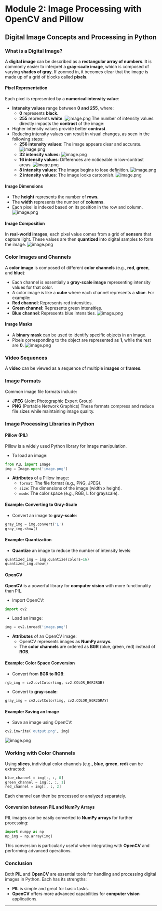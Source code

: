

# Module 2: Image Processing with OpenCV and Pillow
## Digital Image Concepts and Processing in Python
### What is a Digital Image?
A **digital image** can be described as a **rectangular array of numbers**. It is commonly easier to interpret a **gray-scale image**, which is composed of varying **shades of gray**. If zoomed in, it becomes clear that the image is made up of a grid of blocks called **pixels**.
#### Pixel Representation
Each pixel is represented by a **numerical intensity value**:
- **Intensity values** range between **0 and 255**, where:
	- **0** represents **black**.
	- **255** represents **white**.
![image.png](https://prod-files-secure.s3.us-west-2.amazonaws.com/03e82b26-cccb-4906-bb56-adabcbdc0655/fa1bb4aa-313a-44c2-a7b3-7fa4a8432b08/image.png?X-Amz-Algorithm=AWS4-HMAC-SHA256&X-Amz-Content-Sha256=UNSIGNED-PAYLOAD&X-Amz-Credential=ASIAZI2LB4667GSZRV6J%2F20250202%2Fus-west-2%2Fs3%2Faws4_request&X-Amz-Date=20250202T201428Z&X-Amz-Expires=3600&X-Amz-Security-Token=IQoJb3JpZ2luX2VjEOr%2F%2F%2F%2F%2F%2F%2F%2F%2F%2FwEaCXVzLXdlc3QtMiJIMEYCIQD3U59TNy1APB8y1stLgiSUM50coTnMjOgInXSZpryfVAIhANUQBlxMPVA0X5AFrbJXH1U%2FAA3nP7vCDaumYLlrBNusKogECPP%2F%2F%2F%2F%2F%2F%2F%2F%2F%2FwEQABoMNjM3NDIzMTgzODA1IgymcO4iIFE94y6yoWYq3AMdtg61%2BDWYvP%2BFa9srtrzXu%2BY%2Fi64eF%2FoPG6u8urb%2B4Q95A5LgD1l8yb%2FBp4bsQT5x5mTw0NDT8QpUv1w9IhDOwTS5tkNylC6KVVWC619zBMSUbiRM7K9%2FTW77O9wIkwSvZK%2BoUP05QTLFjBxQEsvpeQQ%2B0JQv6q1qO4%2FNg6diogPNTxgmgGCIGZmxulIxVk491JeS8FqCZjFEpfo5nKsq8F7O%2FZ54RA9RmB%2FuC9DpQD2xo4gJDVnqC1Hdee86vgNoj8BlsHfazQIo97TiRmk7Wng7EhEIhz5sxjbctXazeu5Tt%2BmM9OggEN8NEbQvWQF0mLFAsnT2%2Bxza%2BoE69qyehS7xAwgdXm2qtwavClD6SUznAuUQAv447W%2BreZzeZJH4kf2ZnIWh0DbxrgMFAqBU%2BO6uJH2FV8dmSbmbqU0ctxICiUR6mTGDaE%2BnGCcpZXPEWUCGwVVHNLKpkodTdzFkqk4MIZ5JZww7zLzUhpRWFlso0bAmvbBOrrUy8UdvYzXnM0iL8%2Fxaqn%2FxBDpyZIlOkQF%2BN4lYki7LSe569QnvR8A5JUlB1OM8m8iaMbnn%2F%2BjKR47hL3jGUut3jqKpdKMd45SKrtGs%2FbjkbG1sBlNEkgrdMoWD4wWFF92K8zC85P68BjqkAW%2ByBu%2FB4a6tGTRPVjM3dpSz1JolmTgqrOEVKwX7wTLI8MRkMwRIO%2Fg%2F5JNuDCAp8i1S%2B7JUZ0Qm59EjxHTiIG%2BpdJZYm5XXN%2BW7ZzmjY%2FNy6iq%2FaxIFes%2FzJG2VdfLqfONTckPRk%2BKQlgrSQGZ0PvJKpUStPxV%2BgK7F0FITazrg%2BCj6VFLlI3CjJvUAkb%2BxJtkMrXOOknbsP5oL6Ur%2FPYL760A0&X-Amz-Signature=8dfd4ed68b59b7aed8c5263cd2eaa333f41247badaa7d2e75d51f81202429715&X-Amz-SignedHeaders=host&x-id=GetObject)
The number of intensity values directly impacts the **contrast** of the image:
- Higher intensity values provide better **contrast**.
- Reducing intensity values can result in visual changes, as seen in the following steps:
	- **256 intensity values**: The image appears clear and accurate.
![image.png](https://prod-files-secure.s3.us-west-2.amazonaws.com/03e82b26-cccb-4906-bb56-adabcbdc0655/0de7dfb4-99dc-4b87-8932-5165b3c3b775/image.png?X-Amz-Algorithm=AWS4-HMAC-SHA256&X-Amz-Content-Sha256=UNSIGNED-PAYLOAD&X-Amz-Credential=ASIAZI2LB4663UB32I4J%2F20250202%2Fus-west-2%2Fs3%2Faws4_request&X-Amz-Date=20250202T201429Z&X-Amz-Expires=3600&X-Amz-Security-Token=IQoJb3JpZ2luX2VjEOr%2F%2F%2F%2F%2F%2F%2F%2F%2F%2FwEaCXVzLXdlc3QtMiJHMEUCIAyCA2QXkCvLOaNt%2B9q24MALJ2lCceAIUB1Z5BRJZwYjAiEA2iIrGHKLzmX6jDUSCHK1pRUyaOjJCWy0qAkjObOHvRkqiAQI8%2F%2F%2F%2F%2F%2F%2F%2F%2F%2F%2FARAAGgw2Mzc0MjMxODM4MDUiDLLy0brdbGVjrHN3mSrcA9J8297yyJ0Jbyikun2bQ4BjEnq970A7Nu6dpdXLUHqVgZsN%2BdHE9EDJvr5ECRW%2Bch1gZe5vtOBZzaikc6JEIJoLatmUEOl7TD1IYZhMD0x9Nh1HppJNcUNpHeuVoBDFaUwxD%2BM3PzlLNxUrqypn4MHZzKgm4kpUU8TuxWNSY%2BMzHVxBtcGiiMF5kWWItFBE83CIYk36lYQ%2FJS5aeH3WvJsREBnZemq3%2Fp1BZ71eZNe%2FXZx0%2F2s9Zympi7BvHsaFneJ1FWJI1f6LtbgLyb%2BEgP1H6kGMEBQNafw%2BvDAKSAbnl%2FicfV8tHorJF03JAu9Wp2kPiBEUpGwzy8uMmwvWcuYhgWw681ZEtiCYSiKy5ks6yU7cnZp%2Fh5AKGQ28RXk8wJl6GmVpCyeibbfrDUDcFwaNdufujjnKrMgks5BaCv%2B4gyVB9VRb2r%2B5H8wFbQwt34oaOCjdTQUu47KnL2L1drW7EJMU4b%2F%2FeDuO6P%2FtIgEH7EGQSu7DTVtrVB93TXKEJKNud4c3jOSDayk3ZqAAEXO9qbmeQfJlCUBlxiCddz3ZHrRso80OOpGHufNTmfhdg3KEBWw2Q7x7ImJZdOb%2ByByBHnqhg5iIm6myZ%2Fr2ZVUJr1xDzhrvyzHorOeUMOzX%2FrwGOqUBFdoBgkoErD2a8Vqnr5rLLrAT7CXaj8W1XPsnNS7fXVjLrrRizXepHKhUK17hRmAPMwwQb0lurySulToMl6KCTTIDOACVmVAyAoSL%2FHnvG8m1HXfp1Y%2BVIKPfmTLLiaMxUal2lxhfOiqKV27sZdtWQy6t8inbX16RJn6z3I0t6f713pOPwhss8peLDPxzHbo6S0UY5%2BUkqjrbBnSc4cvS5%2B4GDLiP&X-Amz-Signature=cbe08b3bcf27405ab29667739368dc27c5d43d8c065e34afc8fdc52a3be3f552&X-Amz-SignedHeaders=host&x-id=GetObject)
	- **32 intensity values:**
![image.png](https://prod-files-secure.s3.us-west-2.amazonaws.com/03e82b26-cccb-4906-bb56-adabcbdc0655/7eb81f08-b190-4c5a-ba2b-2a498a15b2c4/image.png?X-Amz-Algorithm=AWS4-HMAC-SHA256&X-Amz-Content-Sha256=UNSIGNED-PAYLOAD&X-Amz-Credential=ASIAZI2LB4663UB32I4J%2F20250202%2Fus-west-2%2Fs3%2Faws4_request&X-Amz-Date=20250202T201429Z&X-Amz-Expires=3600&X-Amz-Security-Token=IQoJb3JpZ2luX2VjEOr%2F%2F%2F%2F%2F%2F%2F%2F%2F%2FwEaCXVzLXdlc3QtMiJHMEUCIAyCA2QXkCvLOaNt%2B9q24MALJ2lCceAIUB1Z5BRJZwYjAiEA2iIrGHKLzmX6jDUSCHK1pRUyaOjJCWy0qAkjObOHvRkqiAQI8%2F%2F%2F%2F%2F%2F%2F%2F%2F%2F%2FARAAGgw2Mzc0MjMxODM4MDUiDLLy0brdbGVjrHN3mSrcA9J8297yyJ0Jbyikun2bQ4BjEnq970A7Nu6dpdXLUHqVgZsN%2BdHE9EDJvr5ECRW%2Bch1gZe5vtOBZzaikc6JEIJoLatmUEOl7TD1IYZhMD0x9Nh1HppJNcUNpHeuVoBDFaUwxD%2BM3PzlLNxUrqypn4MHZzKgm4kpUU8TuxWNSY%2BMzHVxBtcGiiMF5kWWItFBE83CIYk36lYQ%2FJS5aeH3WvJsREBnZemq3%2Fp1BZ71eZNe%2FXZx0%2F2s9Zympi7BvHsaFneJ1FWJI1f6LtbgLyb%2BEgP1H6kGMEBQNafw%2BvDAKSAbnl%2FicfV8tHorJF03JAu9Wp2kPiBEUpGwzy8uMmwvWcuYhgWw681ZEtiCYSiKy5ks6yU7cnZp%2Fh5AKGQ28RXk8wJl6GmVpCyeibbfrDUDcFwaNdufujjnKrMgks5BaCv%2B4gyVB9VRb2r%2B5H8wFbQwt34oaOCjdTQUu47KnL2L1drW7EJMU4b%2F%2FeDuO6P%2FtIgEH7EGQSu7DTVtrVB93TXKEJKNud4c3jOSDayk3ZqAAEXO9qbmeQfJlCUBlxiCddz3ZHrRso80OOpGHufNTmfhdg3KEBWw2Q7x7ImJZdOb%2ByByBHnqhg5iIm6myZ%2Fr2ZVUJr1xDzhrvyzHorOeUMOzX%2FrwGOqUBFdoBgkoErD2a8Vqnr5rLLrAT7CXaj8W1XPsnNS7fXVjLrrRizXepHKhUK17hRmAPMwwQb0lurySulToMl6KCTTIDOACVmVAyAoSL%2FHnvG8m1HXfp1Y%2BVIKPfmTLLiaMxUal2lxhfOiqKV27sZdtWQy6t8inbX16RJn6z3I0t6f713pOPwhss8peLDPxzHbo6S0UY5%2BUkqjrbBnSc4cvS5%2B4GDLiP&X-Amz-Signature=74e762a17bb4ae134d90ff6b3d800fbced132cff067696dd3e21f7859fb9a59d&X-Amz-SignedHeaders=host&x-id=GetObject)
	- **16 intensity values**: Differences are noticeable in low-contrast areas.
![image.png](https://prod-files-secure.s3.us-west-2.amazonaws.com/03e82b26-cccb-4906-bb56-adabcbdc0655/6bf56d44-9a14-4b7b-98c2-1f00b8630f0c/image.png?X-Amz-Algorithm=AWS4-HMAC-SHA256&X-Amz-Content-Sha256=UNSIGNED-PAYLOAD&X-Amz-Credential=ASIAZI2LB4663UB32I4J%2F20250202%2Fus-west-2%2Fs3%2Faws4_request&X-Amz-Date=20250202T201429Z&X-Amz-Expires=3600&X-Amz-Security-Token=IQoJb3JpZ2luX2VjEOr%2F%2F%2F%2F%2F%2F%2F%2F%2F%2FwEaCXVzLXdlc3QtMiJHMEUCIAyCA2QXkCvLOaNt%2B9q24MALJ2lCceAIUB1Z5BRJZwYjAiEA2iIrGHKLzmX6jDUSCHK1pRUyaOjJCWy0qAkjObOHvRkqiAQI8%2F%2F%2F%2F%2F%2F%2F%2F%2F%2F%2FARAAGgw2Mzc0MjMxODM4MDUiDLLy0brdbGVjrHN3mSrcA9J8297yyJ0Jbyikun2bQ4BjEnq970A7Nu6dpdXLUHqVgZsN%2BdHE9EDJvr5ECRW%2Bch1gZe5vtOBZzaikc6JEIJoLatmUEOl7TD1IYZhMD0x9Nh1HppJNcUNpHeuVoBDFaUwxD%2BM3PzlLNxUrqypn4MHZzKgm4kpUU8TuxWNSY%2BMzHVxBtcGiiMF5kWWItFBE83CIYk36lYQ%2FJS5aeH3WvJsREBnZemq3%2Fp1BZ71eZNe%2FXZx0%2F2s9Zympi7BvHsaFneJ1FWJI1f6LtbgLyb%2BEgP1H6kGMEBQNafw%2BvDAKSAbnl%2FicfV8tHorJF03JAu9Wp2kPiBEUpGwzy8uMmwvWcuYhgWw681ZEtiCYSiKy5ks6yU7cnZp%2Fh5AKGQ28RXk8wJl6GmVpCyeibbfrDUDcFwaNdufujjnKrMgks5BaCv%2B4gyVB9VRb2r%2B5H8wFbQwt34oaOCjdTQUu47KnL2L1drW7EJMU4b%2F%2FeDuO6P%2FtIgEH7EGQSu7DTVtrVB93TXKEJKNud4c3jOSDayk3ZqAAEXO9qbmeQfJlCUBlxiCddz3ZHrRso80OOpGHufNTmfhdg3KEBWw2Q7x7ImJZdOb%2ByByBHnqhg5iIm6myZ%2Fr2ZVUJr1xDzhrvyzHorOeUMOzX%2FrwGOqUBFdoBgkoErD2a8Vqnr5rLLrAT7CXaj8W1XPsnNS7fXVjLrrRizXepHKhUK17hRmAPMwwQb0lurySulToMl6KCTTIDOACVmVAyAoSL%2FHnvG8m1HXfp1Y%2BVIKPfmTLLiaMxUal2lxhfOiqKV27sZdtWQy6t8inbX16RJn6z3I0t6f713pOPwhss8peLDPxzHbo6S0UY5%2BUkqjrbBnSc4cvS5%2B4GDLiP&X-Amz-Signature=e699bf17014564b5ec11ae887572acde2c202d0b0d68aa0f05864aa38347d579&X-Amz-SignedHeaders=host&x-id=GetObject)
	- **8 intensity values**: The image begins to lose definition.
![image.png](https://prod-files-secure.s3.us-west-2.amazonaws.com/03e82b26-cccb-4906-bb56-adabcbdc0655/cca05878-ca1a-43e0-8bec-1d146756f9ae/image.png?X-Amz-Algorithm=AWS4-HMAC-SHA256&X-Amz-Content-Sha256=UNSIGNED-PAYLOAD&X-Amz-Credential=ASIAZI2LB4663UB32I4J%2F20250202%2Fus-west-2%2Fs3%2Faws4_request&X-Amz-Date=20250202T201429Z&X-Amz-Expires=3600&X-Amz-Security-Token=IQoJb3JpZ2luX2VjEOr%2F%2F%2F%2F%2F%2F%2F%2F%2F%2FwEaCXVzLXdlc3QtMiJHMEUCIAyCA2QXkCvLOaNt%2B9q24MALJ2lCceAIUB1Z5BRJZwYjAiEA2iIrGHKLzmX6jDUSCHK1pRUyaOjJCWy0qAkjObOHvRkqiAQI8%2F%2F%2F%2F%2F%2F%2F%2F%2F%2F%2FARAAGgw2Mzc0MjMxODM4MDUiDLLy0brdbGVjrHN3mSrcA9J8297yyJ0Jbyikun2bQ4BjEnq970A7Nu6dpdXLUHqVgZsN%2BdHE9EDJvr5ECRW%2Bch1gZe5vtOBZzaikc6JEIJoLatmUEOl7TD1IYZhMD0x9Nh1HppJNcUNpHeuVoBDFaUwxD%2BM3PzlLNxUrqypn4MHZzKgm4kpUU8TuxWNSY%2BMzHVxBtcGiiMF5kWWItFBE83CIYk36lYQ%2FJS5aeH3WvJsREBnZemq3%2Fp1BZ71eZNe%2FXZx0%2F2s9Zympi7BvHsaFneJ1FWJI1f6LtbgLyb%2BEgP1H6kGMEBQNafw%2BvDAKSAbnl%2FicfV8tHorJF03JAu9Wp2kPiBEUpGwzy8uMmwvWcuYhgWw681ZEtiCYSiKy5ks6yU7cnZp%2Fh5AKGQ28RXk8wJl6GmVpCyeibbfrDUDcFwaNdufujjnKrMgks5BaCv%2B4gyVB9VRb2r%2B5H8wFbQwt34oaOCjdTQUu47KnL2L1drW7EJMU4b%2F%2FeDuO6P%2FtIgEH7EGQSu7DTVtrVB93TXKEJKNud4c3jOSDayk3ZqAAEXO9qbmeQfJlCUBlxiCddz3ZHrRso80OOpGHufNTmfhdg3KEBWw2Q7x7ImJZdOb%2ByByBHnqhg5iIm6myZ%2Fr2ZVUJr1xDzhrvyzHorOeUMOzX%2FrwGOqUBFdoBgkoErD2a8Vqnr5rLLrAT7CXaj8W1XPsnNS7fXVjLrrRizXepHKhUK17hRmAPMwwQb0lurySulToMl6KCTTIDOACVmVAyAoSL%2FHnvG8m1HXfp1Y%2BVIKPfmTLLiaMxUal2lxhfOiqKV27sZdtWQy6t8inbX16RJn6z3I0t6f713pOPwhss8peLDPxzHbo6S0UY5%2BUkqjrbBnSc4cvS5%2B4GDLiP&X-Amz-Signature=5928beb09e1ee75f885395967de1c93cb398bf7acc7d2dcdb8925eaa4856052b&X-Amz-SignedHeaders=host&x-id=GetObject)
	- **2 intensity values**: The image looks cartoonish.
![image.png](https://prod-files-secure.s3.us-west-2.amazonaws.com/03e82b26-cccb-4906-bb56-adabcbdc0655/12da64d7-6b97-44e0-bc2c-52b9c47ce212/image.png?X-Amz-Algorithm=AWS4-HMAC-SHA256&X-Amz-Content-Sha256=UNSIGNED-PAYLOAD&X-Amz-Credential=ASIAZI2LB4663UB32I4J%2F20250202%2Fus-west-2%2Fs3%2Faws4_request&X-Amz-Date=20250202T201429Z&X-Amz-Expires=3600&X-Amz-Security-Token=IQoJb3JpZ2luX2VjEOr%2F%2F%2F%2F%2F%2F%2F%2F%2F%2FwEaCXVzLXdlc3QtMiJHMEUCIAyCA2QXkCvLOaNt%2B9q24MALJ2lCceAIUB1Z5BRJZwYjAiEA2iIrGHKLzmX6jDUSCHK1pRUyaOjJCWy0qAkjObOHvRkqiAQI8%2F%2F%2F%2F%2F%2F%2F%2F%2F%2F%2FARAAGgw2Mzc0MjMxODM4MDUiDLLy0brdbGVjrHN3mSrcA9J8297yyJ0Jbyikun2bQ4BjEnq970A7Nu6dpdXLUHqVgZsN%2BdHE9EDJvr5ECRW%2Bch1gZe5vtOBZzaikc6JEIJoLatmUEOl7TD1IYZhMD0x9Nh1HppJNcUNpHeuVoBDFaUwxD%2BM3PzlLNxUrqypn4MHZzKgm4kpUU8TuxWNSY%2BMzHVxBtcGiiMF5kWWItFBE83CIYk36lYQ%2FJS5aeH3WvJsREBnZemq3%2Fp1BZ71eZNe%2FXZx0%2F2s9Zympi7BvHsaFneJ1FWJI1f6LtbgLyb%2BEgP1H6kGMEBQNafw%2BvDAKSAbnl%2FicfV8tHorJF03JAu9Wp2kPiBEUpGwzy8uMmwvWcuYhgWw681ZEtiCYSiKy5ks6yU7cnZp%2Fh5AKGQ28RXk8wJl6GmVpCyeibbfrDUDcFwaNdufujjnKrMgks5BaCv%2B4gyVB9VRb2r%2B5H8wFbQwt34oaOCjdTQUu47KnL2L1drW7EJMU4b%2F%2FeDuO6P%2FtIgEH7EGQSu7DTVtrVB93TXKEJKNud4c3jOSDayk3ZqAAEXO9qbmeQfJlCUBlxiCddz3ZHrRso80OOpGHufNTmfhdg3KEBWw2Q7x7ImJZdOb%2ByByBHnqhg5iIm6myZ%2Fr2ZVUJr1xDzhrvyzHorOeUMOzX%2FrwGOqUBFdoBgkoErD2a8Vqnr5rLLrAT7CXaj8W1XPsnNS7fXVjLrrRizXepHKhUK17hRmAPMwwQb0lurySulToMl6KCTTIDOACVmVAyAoSL%2FHnvG8m1HXfp1Y%2BVIKPfmTLLiaMxUal2lxhfOiqKV27sZdtWQy6t8inbX16RJn6z3I0t6f713pOPwhss8peLDPxzHbo6S0UY5%2BUkqjrbBnSc4cvS5%2B4GDLiP&X-Amz-Signature=5c2d57ac5fc540d734b09e0268e7cc95c950fd3489c71041eb56ea5d85169add&X-Amz-SignedHeaders=host&x-id=GetObject)
#### Image Dimensions
- The **height** represents the number of **rows**.
- The **width** represents the number of **columns**.
- Each pixel is indexed based on its position in the row and column.
![image.png](https://prod-files-secure.s3.us-west-2.amazonaws.com/03e82b26-cccb-4906-bb56-adabcbdc0655/ff056335-e79e-4491-b508-30cd45b6c194/image.png?X-Amz-Algorithm=AWS4-HMAC-SHA256&X-Amz-Content-Sha256=UNSIGNED-PAYLOAD&X-Amz-Credential=ASIAZI2LB4667GSZRV6J%2F20250202%2Fus-west-2%2Fs3%2Faws4_request&X-Amz-Date=20250202T201429Z&X-Amz-Expires=3600&X-Amz-Security-Token=IQoJb3JpZ2luX2VjEOr%2F%2F%2F%2F%2F%2F%2F%2F%2F%2FwEaCXVzLXdlc3QtMiJIMEYCIQD3U59TNy1APB8y1stLgiSUM50coTnMjOgInXSZpryfVAIhANUQBlxMPVA0X5AFrbJXH1U%2FAA3nP7vCDaumYLlrBNusKogECPP%2F%2F%2F%2F%2F%2F%2F%2F%2F%2FwEQABoMNjM3NDIzMTgzODA1IgymcO4iIFE94y6yoWYq3AMdtg61%2BDWYvP%2BFa9srtrzXu%2BY%2Fi64eF%2FoPG6u8urb%2B4Q95A5LgD1l8yb%2FBp4bsQT5x5mTw0NDT8QpUv1w9IhDOwTS5tkNylC6KVVWC619zBMSUbiRM7K9%2FTW77O9wIkwSvZK%2BoUP05QTLFjBxQEsvpeQQ%2B0JQv6q1qO4%2FNg6diogPNTxgmgGCIGZmxulIxVk491JeS8FqCZjFEpfo5nKsq8F7O%2FZ54RA9RmB%2FuC9DpQD2xo4gJDVnqC1Hdee86vgNoj8BlsHfazQIo97TiRmk7Wng7EhEIhz5sxjbctXazeu5Tt%2BmM9OggEN8NEbQvWQF0mLFAsnT2%2Bxza%2BoE69qyehS7xAwgdXm2qtwavClD6SUznAuUQAv447W%2BreZzeZJH4kf2ZnIWh0DbxrgMFAqBU%2BO6uJH2FV8dmSbmbqU0ctxICiUR6mTGDaE%2BnGCcpZXPEWUCGwVVHNLKpkodTdzFkqk4MIZ5JZww7zLzUhpRWFlso0bAmvbBOrrUy8UdvYzXnM0iL8%2Fxaqn%2FxBDpyZIlOkQF%2BN4lYki7LSe569QnvR8A5JUlB1OM8m8iaMbnn%2F%2BjKR47hL3jGUut3jqKpdKMd45SKrtGs%2FbjkbG1sBlNEkgrdMoWD4wWFF92K8zC85P68BjqkAW%2ByBu%2FB4a6tGTRPVjM3dpSz1JolmTgqrOEVKwX7wTLI8MRkMwRIO%2Fg%2F5JNuDCAp8i1S%2B7JUZ0Qm59EjxHTiIG%2BpdJZYm5XXN%2BW7ZzmjY%2FNy6iq%2FaxIFes%2FzJG2VdfLqfONTckPRk%2BKQlgrSQGZ0PvJKpUStPxV%2BgK7F0FITazrg%2BCj6VFLlI3CjJvUAkb%2BxJtkMrXOOknbsP5oL6Ur%2FPYL760A0&X-Amz-Signature=a448058928fdf1501e13e304d19b8e3596af1a998564d527d6677365e27bef06&X-Amz-SignedHeaders=host&x-id=GetObject)
#### Image Composition
In **real-world images**, each pixel value comes from a grid of **sensors** that capture light. These values are then **quantized** into digital samples to form the image.
![image.png](https://prod-files-secure.s3.us-west-2.amazonaws.com/03e82b26-cccb-4906-bb56-adabcbdc0655/0c721ea0-409b-4d32-b630-a00d6f170d18/image.png?X-Amz-Algorithm=AWS4-HMAC-SHA256&X-Amz-Content-Sha256=UNSIGNED-PAYLOAD&X-Amz-Credential=ASIAZI2LB4667GSZRV6J%2F20250202%2Fus-west-2%2Fs3%2Faws4_request&X-Amz-Date=20250202T201428Z&X-Amz-Expires=3600&X-Amz-Security-Token=IQoJb3JpZ2luX2VjEOr%2F%2F%2F%2F%2F%2F%2F%2F%2F%2FwEaCXVzLXdlc3QtMiJIMEYCIQD3U59TNy1APB8y1stLgiSUM50coTnMjOgInXSZpryfVAIhANUQBlxMPVA0X5AFrbJXH1U%2FAA3nP7vCDaumYLlrBNusKogECPP%2F%2F%2F%2F%2F%2F%2F%2F%2F%2FwEQABoMNjM3NDIzMTgzODA1IgymcO4iIFE94y6yoWYq3AMdtg61%2BDWYvP%2BFa9srtrzXu%2BY%2Fi64eF%2FoPG6u8urb%2B4Q95A5LgD1l8yb%2FBp4bsQT5x5mTw0NDT8QpUv1w9IhDOwTS5tkNylC6KVVWC619zBMSUbiRM7K9%2FTW77O9wIkwSvZK%2BoUP05QTLFjBxQEsvpeQQ%2B0JQv6q1qO4%2FNg6diogPNTxgmgGCIGZmxulIxVk491JeS8FqCZjFEpfo5nKsq8F7O%2FZ54RA9RmB%2FuC9DpQD2xo4gJDVnqC1Hdee86vgNoj8BlsHfazQIo97TiRmk7Wng7EhEIhz5sxjbctXazeu5Tt%2BmM9OggEN8NEbQvWQF0mLFAsnT2%2Bxza%2BoE69qyehS7xAwgdXm2qtwavClD6SUznAuUQAv447W%2BreZzeZJH4kf2ZnIWh0DbxrgMFAqBU%2BO6uJH2FV8dmSbmbqU0ctxICiUR6mTGDaE%2BnGCcpZXPEWUCGwVVHNLKpkodTdzFkqk4MIZ5JZww7zLzUhpRWFlso0bAmvbBOrrUy8UdvYzXnM0iL8%2Fxaqn%2FxBDpyZIlOkQF%2BN4lYki7LSe569QnvR8A5JUlB1OM8m8iaMbnn%2F%2BjKR47hL3jGUut3jqKpdKMd45SKrtGs%2FbjkbG1sBlNEkgrdMoWD4wWFF92K8zC85P68BjqkAW%2ByBu%2FB4a6tGTRPVjM3dpSz1JolmTgqrOEVKwX7wTLI8MRkMwRIO%2Fg%2F5JNuDCAp8i1S%2B7JUZ0Qm59EjxHTiIG%2BpdJZYm5XXN%2BW7ZzmjY%2FNy6iq%2FaxIFes%2FzJG2VdfLqfONTckPRk%2BKQlgrSQGZ0PvJKpUStPxV%2BgK7F0FITazrg%2BCj6VFLlI3CjJvUAkb%2BxJtkMrXOOknbsP5oL6Ur%2FPYL760A0&X-Amz-Signature=f7dba124fdc486f49d83a59b9e91089a12f387f5363ea17c28a0f9b85ab62579&X-Amz-SignedHeaders=host&x-id=GetObject)
### Color Images and Channels
A **color image** is composed of different **color channels** (e.g., **red**, **green**, and **blue**):
- Each channel is essentially a **gray-scale image** representing intensity values for that color.
- A color image is like a **cube** where each channel represents a **slice**.
For example:
- **Red channel**: Represents red intensities.
- **Green channel**: Represents green intensities.
- **Blue channel**: Represents blue intensities.
![image.png](https://prod-files-secure.s3.us-west-2.amazonaws.com/03e82b26-cccb-4906-bb56-adabcbdc0655/c0cc17c9-842f-413f-82e8-f3f44278cf74/image.png?X-Amz-Algorithm=AWS4-HMAC-SHA256&X-Amz-Content-Sha256=UNSIGNED-PAYLOAD&X-Amz-Credential=ASIAZI2LB4667GSZRV6J%2F20250202%2Fus-west-2%2Fs3%2Faws4_request&X-Amz-Date=20250202T201428Z&X-Amz-Expires=3600&X-Amz-Security-Token=IQoJb3JpZ2luX2VjEOr%2F%2F%2F%2F%2F%2F%2F%2F%2F%2FwEaCXVzLXdlc3QtMiJIMEYCIQD3U59TNy1APB8y1stLgiSUM50coTnMjOgInXSZpryfVAIhANUQBlxMPVA0X5AFrbJXH1U%2FAA3nP7vCDaumYLlrBNusKogECPP%2F%2F%2F%2F%2F%2F%2F%2F%2F%2FwEQABoMNjM3NDIzMTgzODA1IgymcO4iIFE94y6yoWYq3AMdtg61%2BDWYvP%2BFa9srtrzXu%2BY%2Fi64eF%2FoPG6u8urb%2B4Q95A5LgD1l8yb%2FBp4bsQT5x5mTw0NDT8QpUv1w9IhDOwTS5tkNylC6KVVWC619zBMSUbiRM7K9%2FTW77O9wIkwSvZK%2BoUP05QTLFjBxQEsvpeQQ%2B0JQv6q1qO4%2FNg6diogPNTxgmgGCIGZmxulIxVk491JeS8FqCZjFEpfo5nKsq8F7O%2FZ54RA9RmB%2FuC9DpQD2xo4gJDVnqC1Hdee86vgNoj8BlsHfazQIo97TiRmk7Wng7EhEIhz5sxjbctXazeu5Tt%2BmM9OggEN8NEbQvWQF0mLFAsnT2%2Bxza%2BoE69qyehS7xAwgdXm2qtwavClD6SUznAuUQAv447W%2BreZzeZJH4kf2ZnIWh0DbxrgMFAqBU%2BO6uJH2FV8dmSbmbqU0ctxICiUR6mTGDaE%2BnGCcpZXPEWUCGwVVHNLKpkodTdzFkqk4MIZ5JZww7zLzUhpRWFlso0bAmvbBOrrUy8UdvYzXnM0iL8%2Fxaqn%2FxBDpyZIlOkQF%2BN4lYki7LSe569QnvR8A5JUlB1OM8m8iaMbnn%2F%2BjKR47hL3jGUut3jqKpdKMd45SKrtGs%2FbjkbG1sBlNEkgrdMoWD4wWFF92K8zC85P68BjqkAW%2ByBu%2FB4a6tGTRPVjM3dpSz1JolmTgqrOEVKwX7wTLI8MRkMwRIO%2Fg%2F5JNuDCAp8i1S%2B7JUZ0Qm59EjxHTiIG%2BpdJZYm5XXN%2BW7ZzmjY%2FNy6iq%2FaxIFes%2FzJG2VdfLqfONTckPRk%2BKQlgrSQGZ0PvJKpUStPxV%2BgK7F0FITazrg%2BCj6VFLlI3CjJvUAkb%2BxJtkMrXOOknbsP5oL6Ur%2FPYL760A0&X-Amz-Signature=494a464574261505b48704dd9ad7c9f55686058aa4623c2e986652cc85568247&X-Amz-SignedHeaders=host&x-id=GetObject)
#### Image Masks
- A **binary mask** can be used to identify specific objects in an image.
- Pixels corresponding to the object are represented as **1**, while the rest are **0**.
![image.png](https://prod-files-secure.s3.us-west-2.amazonaws.com/03e82b26-cccb-4906-bb56-adabcbdc0655/667eab4d-d19d-4618-81d0-663b6beb002c/image.png?X-Amz-Algorithm=AWS4-HMAC-SHA256&X-Amz-Content-Sha256=UNSIGNED-PAYLOAD&X-Amz-Credential=ASIAZI2LB4667GSZRV6J%2F20250202%2Fus-west-2%2Fs3%2Faws4_request&X-Amz-Date=20250202T201428Z&X-Amz-Expires=3600&X-Amz-Security-Token=IQoJb3JpZ2luX2VjEOr%2F%2F%2F%2F%2F%2F%2F%2F%2F%2FwEaCXVzLXdlc3QtMiJIMEYCIQD3U59TNy1APB8y1stLgiSUM50coTnMjOgInXSZpryfVAIhANUQBlxMPVA0X5AFrbJXH1U%2FAA3nP7vCDaumYLlrBNusKogECPP%2F%2F%2F%2F%2F%2F%2F%2F%2F%2FwEQABoMNjM3NDIzMTgzODA1IgymcO4iIFE94y6yoWYq3AMdtg61%2BDWYvP%2BFa9srtrzXu%2BY%2Fi64eF%2FoPG6u8urb%2B4Q95A5LgD1l8yb%2FBp4bsQT5x5mTw0NDT8QpUv1w9IhDOwTS5tkNylC6KVVWC619zBMSUbiRM7K9%2FTW77O9wIkwSvZK%2BoUP05QTLFjBxQEsvpeQQ%2B0JQv6q1qO4%2FNg6diogPNTxgmgGCIGZmxulIxVk491JeS8FqCZjFEpfo5nKsq8F7O%2FZ54RA9RmB%2FuC9DpQD2xo4gJDVnqC1Hdee86vgNoj8BlsHfazQIo97TiRmk7Wng7EhEIhz5sxjbctXazeu5Tt%2BmM9OggEN8NEbQvWQF0mLFAsnT2%2Bxza%2BoE69qyehS7xAwgdXm2qtwavClD6SUznAuUQAv447W%2BreZzeZJH4kf2ZnIWh0DbxrgMFAqBU%2BO6uJH2FV8dmSbmbqU0ctxICiUR6mTGDaE%2BnGCcpZXPEWUCGwVVHNLKpkodTdzFkqk4MIZ5JZww7zLzUhpRWFlso0bAmvbBOrrUy8UdvYzXnM0iL8%2Fxaqn%2FxBDpyZIlOkQF%2BN4lYki7LSe569QnvR8A5JUlB1OM8m8iaMbnn%2F%2BjKR47hL3jGUut3jqKpdKMd45SKrtGs%2FbjkbG1sBlNEkgrdMoWD4wWFF92K8zC85P68BjqkAW%2ByBu%2FB4a6tGTRPVjM3dpSz1JolmTgqrOEVKwX7wTLI8MRkMwRIO%2Fg%2F5JNuDCAp8i1S%2B7JUZ0Qm59EjxHTiIG%2BpdJZYm5XXN%2BW7ZzmjY%2FNy6iq%2FaxIFes%2FzJG2VdfLqfONTckPRk%2BKQlgrSQGZ0PvJKpUStPxV%2BgK7F0FITazrg%2BCj6VFLlI3CjJvUAkb%2BxJtkMrXOOknbsP5oL6Ur%2FPYL760A0&X-Amz-Signature=28eb6f73dd4628272be1f83c1d79999769412c5bcd6978d5c5786b2e91aea87b&X-Amz-SignedHeaders=host&x-id=GetObject)
### Video Sequences
A **video** can be viewed as a sequence of multiple **images** or **frames**.
### Image Formats
Common image file formats include:
- **JPEG** (Joint Photographic Expert Group)
- **PNG** (Portable Network Graphics)
These formats compress and reduce file sizes while maintaining image quality.
### Image Processing Libraries in Python
#### Pillow (PIL)
Pillow is a widely used Python library for image manipulation.
- To load an image:
```python
from PIL import Image
img = Image.open('image.png')
```
- **Attributes** of a Pillow image:
	- `format`: The file format (e.g., PNG, JPEG).
	- `size`: The dimensions of the image (width x height).
	- `mode`: The color space (e.g., RGB, L for grayscale).
#### Example: Converting to Gray-Scale
- Convert an image to **gray-scale**:
```python
gray_img = img.convert('L')
gray_img.show()
```
#### Example: Quantization
- **Quantize** an image to reduce the number of intensity levels:
```python
quantized_img = img.quantize(colors=16)
quantized_img.show()
```
#### OpenCV
**OpenCV** is a powerful library for **computer vision** with more functionality than PIL.
- Import OpenCV:
```python
import cv2
```
- Load an image:
```python
img = cv2.imread('image.png')
```
- **Attributes** of an OpenCV image:
	- OpenCV represents images as **NumPy arrays**.
	- The **color channels** are ordered as **BGR** (blue, green, red) instead of **RGB**.
#### Example: Color Space Conversion
- Convert from **BGR to RGB**:
```python
rgb_img = cv2.cvtColor(img, cv2.COLOR_BGR2RGB)
```
- Convert to **gray-scale**:
```python
gray_img = cv2.cvtColor(img, cv2.COLOR_BGR2GRAY)
```
#### Example: Saving an Image
- Save an image using OpenCV:
```python
cv2.imwrite('output.png', img)
```
![image.png](https://prod-files-secure.s3.us-west-2.amazonaws.com/03e82b26-cccb-4906-bb56-adabcbdc0655/25fcc977-54ea-484c-997e-9b6bd016f347/image.png?X-Amz-Algorithm=AWS4-HMAC-SHA256&X-Amz-Content-Sha256=UNSIGNED-PAYLOAD&X-Amz-Credential=ASIAZI2LB4667GSZRV6J%2F20250202%2Fus-west-2%2Fs3%2Faws4_request&X-Amz-Date=20250202T201429Z&X-Amz-Expires=3600&X-Amz-Security-Token=IQoJb3JpZ2luX2VjEOr%2F%2F%2F%2F%2F%2F%2F%2F%2F%2FwEaCXVzLXdlc3QtMiJIMEYCIQD3U59TNy1APB8y1stLgiSUM50coTnMjOgInXSZpryfVAIhANUQBlxMPVA0X5AFrbJXH1U%2FAA3nP7vCDaumYLlrBNusKogECPP%2F%2F%2F%2F%2F%2F%2F%2F%2F%2FwEQABoMNjM3NDIzMTgzODA1IgymcO4iIFE94y6yoWYq3AMdtg61%2BDWYvP%2BFa9srtrzXu%2BY%2Fi64eF%2FoPG6u8urb%2B4Q95A5LgD1l8yb%2FBp4bsQT5x5mTw0NDT8QpUv1w9IhDOwTS5tkNylC6KVVWC619zBMSUbiRM7K9%2FTW77O9wIkwSvZK%2BoUP05QTLFjBxQEsvpeQQ%2B0JQv6q1qO4%2FNg6diogPNTxgmgGCIGZmxulIxVk491JeS8FqCZjFEpfo5nKsq8F7O%2FZ54RA9RmB%2FuC9DpQD2xo4gJDVnqC1Hdee86vgNoj8BlsHfazQIo97TiRmk7Wng7EhEIhz5sxjbctXazeu5Tt%2BmM9OggEN8NEbQvWQF0mLFAsnT2%2Bxza%2BoE69qyehS7xAwgdXm2qtwavClD6SUznAuUQAv447W%2BreZzeZJH4kf2ZnIWh0DbxrgMFAqBU%2BO6uJH2FV8dmSbmbqU0ctxICiUR6mTGDaE%2BnGCcpZXPEWUCGwVVHNLKpkodTdzFkqk4MIZ5JZww7zLzUhpRWFlso0bAmvbBOrrUy8UdvYzXnM0iL8%2Fxaqn%2FxBDpyZIlOkQF%2BN4lYki7LSe569QnvR8A5JUlB1OM8m8iaMbnn%2F%2BjKR47hL3jGUut3jqKpdKMd45SKrtGs%2FbjkbG1sBlNEkgrdMoWD4wWFF92K8zC85P68BjqkAW%2ByBu%2FB4a6tGTRPVjM3dpSz1JolmTgqrOEVKwX7wTLI8MRkMwRIO%2Fg%2F5JNuDCAp8i1S%2B7JUZ0Qm59EjxHTiIG%2BpdJZYm5XXN%2BW7ZzmjY%2FNy6iq%2FaxIFes%2FzJG2VdfLqfONTckPRk%2BKQlgrSQGZ0PvJKpUStPxV%2BgK7F0FITazrg%2BCj6VFLlI3CjJvUAkb%2BxJtkMrXOOknbsP5oL6Ur%2FPYL760A0&X-Amz-Signature=93b7df0297f191e48370e15cf85b9a6a8336b3bfd312c0c09d15518b074c73d5&X-Amz-SignedHeaders=host&x-id=GetObject)
### Working with Color Channels
Using **slices**, individual color channels (e.g., **blue**, **green**, **red**) can be extracted:
```python
blue_channel = img[:, :, 0]
green_channel = img[:, :, 1]
red_channel = img[:, :, 2]
```
Each channel can then be processed or analyzed separately.
#### Conversion between PIL and NumPy Arrays
PIL images can be easily converted to **NumPy arrays** for further processing:
```python
import numpy as np
np_img = np.array(img)
```
This conversion is particularly useful when integrating with **OpenCV** and performing advanced operations.
### Conclusion
Both **PIL** and **OpenCV** are essential tools for handling and processing digital images in Python. Each has its strengths:
- **PIL** is simple and great for basic tasks.
- **OpenCV** offers more advanced capabilities for **computer vision** applications.
___


